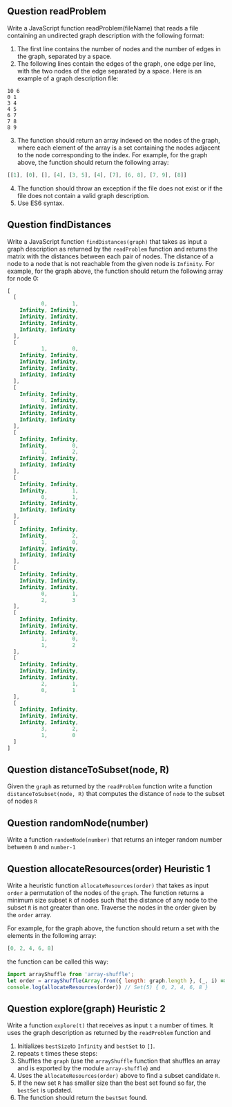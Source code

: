 ## Question readProblem

Write a JavaScript function readProblem(fileName) that reads a file containing an undirected graph description with the following format:

1. The first line contains the number of nodes and the number of edges in the graph, separated by a space.
2. The following lines contain the edges of the graph, one edge per line, with the two nodes of the edge separated by a space. Here is an example of a graph description file:

  ```
  10 6
  0 1
  3 4
  4 5
  6 7
  7 8
  8 9
  ```
3. The function should return an array indexed on the  nodes of the graph, where each element of the array is a set containing the nodes adjacent to the node corresponding to the index. For example, for the graph above, the function should return the following array:

  ```js
  [[1], [0], [], [4], [3, 5], [4], [7], [6, 8], [7, 9], [8]]
  ```
4. The function should throw an exception if the file does not exist or if the file does not contain a valid graph description.
5. Use ES6 syntax.

## Question findDistances

Write a JavaScript function `findDistances(graph)` that takes as input a graph description as returned by the `readProblem` function and returns the matrix with the distances between each pair of nodes. The distance of a node to a node that is not reachable from the given node is `Infinity`. For example, for the graph above, the function should return the following array for node 0:


```js
[
  [
           0,        1,
    Infinity, Infinity,
    Infinity, Infinity,
    Infinity, Infinity,
    Infinity, Infinity
  ],
  [
           1,        0,
    Infinity, Infinity,
    Infinity, Infinity,
    Infinity, Infinity,
    Infinity, Infinity
  ],
  [
    Infinity, Infinity,
           0, Infinity,
    Infinity, Infinity,
    Infinity, Infinity,
    Infinity, Infinity
  ],
  [
    Infinity, Infinity,
    Infinity,        0,
           1,        2,
    Infinity, Infinity,
    Infinity, Infinity
  ],
  [
    Infinity, Infinity,
    Infinity,        1,
           0,        1,
    Infinity, Infinity,
    Infinity, Infinity
  ],
  [
    Infinity, Infinity,
    Infinity,        2,
           1,        0,
    Infinity, Infinity,
    Infinity, Infinity
  ],
  [
    Infinity, Infinity,
    Infinity, Infinity,
    Infinity, Infinity,
           0,        1,
           2,        3
  ],
  [
    Infinity, Infinity,
    Infinity, Infinity,
    Infinity, Infinity,
           1,        0,
           1,        2
  ],
  [
    Infinity, Infinity,
    Infinity, Infinity,
    Infinity, Infinity,
           2,        1,
           0,        1
  ],
  [
    Infinity, Infinity,
    Infinity, Infinity,
    Infinity, Infinity,
           3,        2,
           1,        0
  ]
]
```

## Question distanceToSubset(node, R)

Given the `graph` as returned by the `readProblem` function write a  function `distanceToSubset(node, R)` that computes the distance of `node` to the subset of nodes `R`

## Question randomNode(number)

Write a function `randomNode(number)` that returns an integer random number between `0` and `number-1`


## Question allocateResources(order) Heuristic 1

Write a heuristic function `allocateResources(order)` that takes 
as input `order` a permutation of the nodes of the `graph`. 
The function returns a minimum size subset `R` of nodes such that the 
distance of any node to the subset `R` is not greater than one. 
Traverse the nodes in the order given by the `order` array. 

For example, for the graph above, the function should return a set with the elements in the following array:

```js
[0, 2, 4, 6, 8]
```

the function can be called this way:

```js
import arrayShuffle from 'array-shuffle';
let order = arrayShuffle(Array.from({ length: graph.length }, (_, i) => i))
console.log(allocateResources(order)) // Set(5) { 0, 2, 4, 6, 8 }
```

## Question explore(graph) Heuristic 2

Write a function `explore(t)` that receives as input `t` a number of times. It uses the graph description as returned by the `readProblem` function and  

1. Initializes `bestSize`to `Infinity` and `bestSet` to `[]`.
2. repeats `t` times these steps:
  1. Shuffles the `graph` (use the `arrayShuffle` function that shuffles an array and is exported by the module `array-shuffle`) and 
  2. Uses the `allocateResources(order)` above to find a subset candidate `R`.
  3. If the new set `R` has smaller size than the best set found so far, the `bestSet` is updated.
3. The function should return the `bestSet` found.